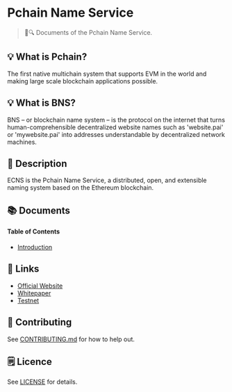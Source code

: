 # Pchain Name Service

> 📖🔍 Documents of the Pchain Name Service.

## 💡 What is Pchain?
The first native multichain system that supports EVM in the world and making large scale blockchain applications possible.

## 💡 What is BNS?
BNS – or blockchain name system – is the protocol on the internet that turns human-comprehensible decentralized website names such as 'website.pai' or 'mywebsite.pai' into addresses understandable by decentralized network machines.

## 📝 Description

ECNS is the Pchain Name Service, a distributed, open, and extensible naming system based on the Ethereum blockchain.

## 📚 Documents

#### Table of Contents
-  [Introduction](./docs/INTRODUCTION.md)

## 🔗 Links
- [Official Website](https://pchain.org/)
- [Whitepaper](https://pchain.org/js/generic/web/viewer.html)
- [Testnet](https://testnet.pchain.org/)

## 📣 Contributing
See [CONTRIBUTING.md](./CONTRIBUTING.md) for how to help out.

## 🗒 Licence
See [LICENSE](./LICENSE) for details.
